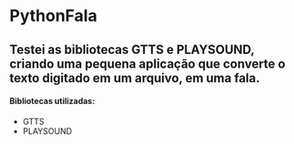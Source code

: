 # PythonFala
## Testei as bibliotecas GTTS e PLAYSOUND, criando uma pequena aplicação que converte o texto digitado em um arquivo, em uma fala.
#### Bibliotecas utilizadas:        
<ul>
  <li> GTTS
  <li> PLAYSOUND
</ul>

